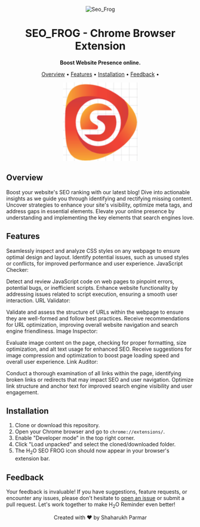 <p align="center">
  <img src="icons/icon128.png" alt="Seo_Frog" width="100">
</p>

<h1 align="center">  SEO_FROG - Chrome Browser Extension</h1>

<p align="center">
  <strong>Boost Website Presence online.</strong>
</p>

<p align="center">
  <a href="#overview">Overview</a> •
  <a href="#features">Features</a> •
  <a href="#installation">Installation</a> •
  <a href="#feedback">Feedback</a> •
 </p>

<p align="center">
  <img src="https://github.com/Shaharukh-Curiosity/Seo_Frog/blob/master/seo_frog.png" width="200" height="210" />
  <br>
</p>

## Overview

 </span> Boost your website's SEO ranking with our latest blog! Dive into actionable insights as we guide you through identifying and rectifying missing content. Uncover strategies to enhance your site's visibility, optimize meta tags, and address gaps in essential elements. Elevate your online presence by understanding and implementing the key elements that search engines love. 

## Features


Seamlessly inspect and analyze CSS styles on any webpage to ensure optimal design and layout.
Identify potential issues, such as unused styles or conflicts, for improved performance and user experience.
JavaScript Checker:

Detect and review JavaScript code on web pages to pinpoint errors, potential bugs, or inefficient scripts.
Enhance website functionality by addressing issues related to script execution, ensuring a smooth user interaction.
URL Validator:

Validate and assess the structure of URLs within the webpage to ensure they are well-formed and follow best practices.
Receive recommendations for URL optimization, improving overall website navigation and search engine friendliness.
Image Inspector:

Evaluate image content on the page, checking for proper formatting, size optimization, and alt text usage for enhanced SEO.
Receive suggestions for image compression and optimization to boost page loading speed and overall user experience.
Link Auditor:

Conduct a thorough examination of all links within the page, identifying broken links or redirects that may impact SEO and user navigation.
Optimize link structure and anchor text for improved search engine visibility and user engagement.

## Installation

1. Clone or download this repository.
2. Open your Chrome browser and go to `chrome://extensions/`.
3. Enable "Developer mode" in the top right corner.
4. Click "Load unpacked" and select the cloned/downloaded folder.
5. The H<sub>2</sub>O</span> SEO FROG icon should now appear in your browser's extension bar.

  

## Feedback

Your feedback is invaluable! If you have suggestions, feature requests, or encounter any issues, please don't hesitate to [open an issue](../../issues) or submit a pull request. Let's work together to make H<sub>2</sub>O</span> Reminder even better!

 
<p align="center">
  Created with ❤️ by Shaharukh Parmar
</p> 